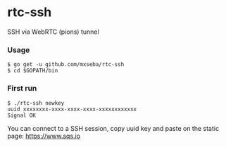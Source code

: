 # rtc-ssh
SSH via WebRTC (pions) tunnel
### Usage

```
$ go get -u github.com/mxseba/rtc-ssh
$ cd $GOPATH/bin
```
### First run
```
$ ./rtc-ssh newkey
uuid xxxxxxxx-xxxx-xxxx-xxxx-xxxxxxxxxxxx
Signal OK
```
You can connect to a SSH session, copy uuid key and paste on the static page: https://www.sqs.io 
